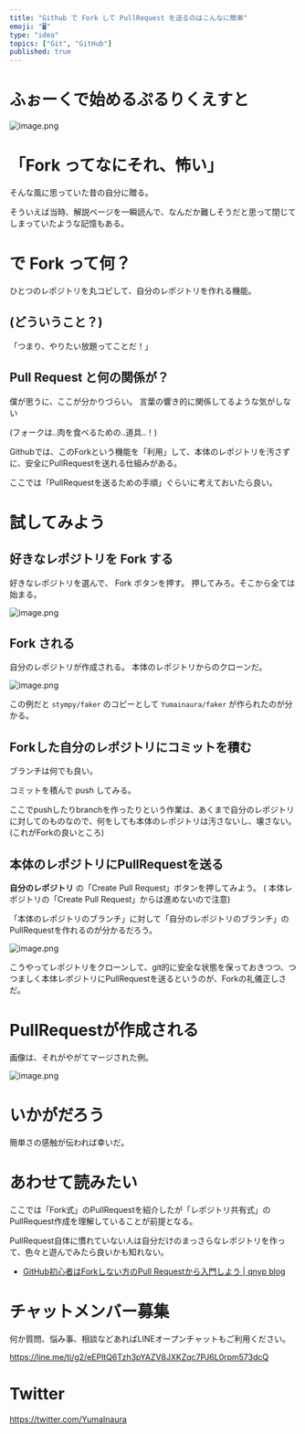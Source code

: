 ```yaml
---
title: "Github で Fork して PullRequest を送るのはこんなに簡単"
emoji: "🖥"
type: "idea"
topics: ["Git", "GitHub"]
published: true
---
```


# ふぉーくで始めるぷるりくえすと

![image.png](https://qiita-image-store.s3.amazonaws.com/0/89618/1c722b7f-02d9-f521-fa77-e267a2f5734f.png)

# 「Fork ってなにそれ、怖い」

そんな風に思っていた昔の自分に贈る。

そういえば当時、解説ページを一瞬読んで、なんだか難しそうだと思って閉じてしまっていたような記憶もある。

# で Fork って何？

ひとつのレポジトリを丸コピして、自分のレポジトリを作れる機能。

## (どういうこと？)

「つまり、やりたい放題ってことだ！」

## Pull Request と何の関係が？

僕が思うに、ここが分かりづらい。
言葉の響き的に関係してるような気がしない


(フォークは‥肉を食べるための‥道具‥！)

Githubでは、このForkという機能を「利用」して、本体のレポジトリを汚さずに、安全にPullRequestを送れる仕組みがある。

ここでは「PullRequestを送るための手順」ぐらいに考えておいたら良い。

# 試してみよう

## 好きなレポジトリを Fork する

好きなレポジトリを選んで、 Fork ボタンを押す。
押してみろ。そこから全ては始まる。

![image.png](https://qiita-image-store.s3.amazonaws.com/0/89618/7371f5d5-4310-d113-0d70-6d16eb11861d.png)

## Fork される

自分のレポジトリが作成される。
本体のレポジトリからのクローンだ。

![image.png](https://qiita-image-store.s3.amazonaws.com/0/89618/90ba3c09-8583-c780-8f32-c5998a9c096a.png)

この例だと `stympy/faker` のコピーとして `Yumainaura/faker` が作られたのが分かる。

## Forkした自分のレポジトリにコミットを積む

ブランチは何でも良い。

コミットを積んで push してみる。

ここでpushしたりbranchを作ったりという作業は、あくまで自分のレポジトリに対してのものなので、何をしても本体のレポジトリは汚さないし、壊さない。(これがForkの良いところ)


## 本体のレポジトリにPullRequestを送る

**自分のレポジトリ** の「Create Pull Request」ボタンを押してみよう。
( 本体レポジトリの「Create Pull Request」からは進めないので注意)

「本体のレポジトリのブランチ」に対して「自分のレポジトリのブランチ」のPullRequestを作れるのが分かるだろう。

![image.png](https://qiita-image-store.s3.amazonaws.com/0/89618/dfcbb880-471c-72d5-c069-d825e353b064.png)

こうやってレポジトリをクローンして、git的に安全な状態を保っておきつつ、つつましく本体レポジトリにPullRequestを送るというのが、Forkの礼儀正しさだ。

# PullRequestが作成される

画像は、それがやがてマージされた例。

![image.png](https://qiita-image-store.s3.amazonaws.com/0/89618/4ffb78b9-9b13-d61e-ea3f-e40e8d8e399a.png)


# いかがだろう

簡単さの感触が伝われば幸いだ。

# あわせて読みたい

ここでは「Fork式」のPullRequestを紹介したが「レポジトリ共有式」のPullRequest作成を理解していることが前提となる。

PullRequest自体に慣れていない人は自分だけのまっさらなレポジトリを作って、色々と遊んでみたら良いかも知れない。

- [GitHub初心者はForkしない方のPull Requestから入門しよう | qnyp blog](https://blog.qnyp.com/2013/05/28/pull-request-for-github-beginners/)









<!-- Update From Qiita API -->

# チャットメンバー募集


何か質問、悩み事、相談などあればLINEオープンチャットもご利用ください。

https://line.me/ti/g2/eEPltQ6Tzh3pYAZV8JXKZqc7PJ6L0rpm573dcQ





# Twitter


https://twitter.com/YumaInaura


<!-- Update From Qiita API -->


